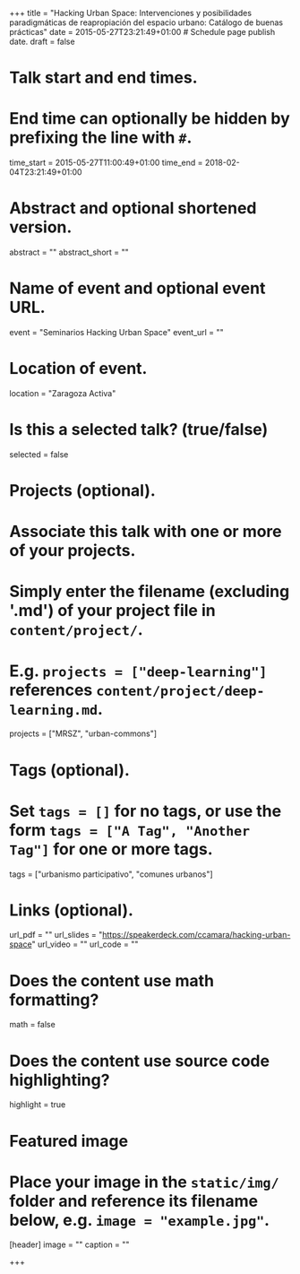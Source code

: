 +++
title = "Hacking Urban Space: Intervenciones y posibilidades paradigmáticas de reapropiación del espacio urbano: Catálogo de buenas prácticas"
date = 2015-05-27T23:21:49+01:00  # Schedule page publish date.
draft = false

# Talk start and end times.
#   End time can optionally be hidden by prefixing the line with `#`.
time_start = 2015-05-27T11:00:49+01:00
time_end = 2018-02-04T23:21:49+01:00

# Abstract and optional shortened version.
abstract = ""
abstract_short = ""

# Name of event and optional event URL.
event = "Seminarios Hacking Urban Space"
event_url = ""

# Location of event.
location = "Zaragoza Activa"

# Is this a selected talk? (true/false)
selected = false

# Projects (optional).
#   Associate this talk with one or more of your projects.
#   Simply enter the filename (excluding '.md') of your project file in `content/project/`.
#   E.g. `projects = ["deep-learning"]` references `content/project/deep-learning.md`.
projects = ["MRSZ", "urban-commons"]

# Tags (optional).
#   Set `tags = []` for no tags, or use the form `tags = ["A Tag", "Another Tag"]` for one or more tags.
tags = ["urbanismo participativo", "comunes urbanos"]

# Links (optional).
url_pdf = ""
url_slides = "https://speakerdeck.com/ccamara/hacking-urban-space"
url_video = ""
url_code = ""

# Does the content use math formatting?
math = false

# Does the content use source code highlighting?
highlight = true

# Featured image
# Place your image in the `static/img/` folder and reference its filename below, e.g. `image = "example.jpg"`.
[header]
image = ""
caption = ""

+++
